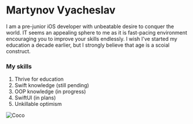 <h1>Martynov Vyacheslav</h1>

I am a pre-junior iOS developer with unbeatable desire to conquer the world.
IT seems an appealing sphere to me as it is fast-pacing environment encouraging you to improve your skills endlessly.
I wish I've started my education a decade earlier, but I strongly believe that age is a scoial construct.

<h3>My skills</h3>

1. Thrive for education
1. Swift knowledge (still pending)
1. OOP knowledge (in progress)
1. SwiftUI (in plans)
1. Unkillable optimism

![Coco](img/Image.jpg)
